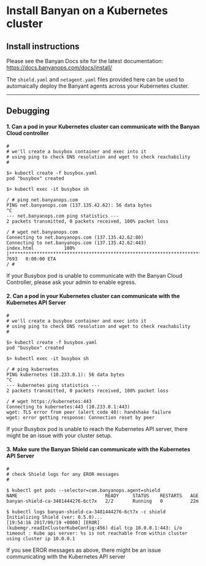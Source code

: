 # Install Banyan on a Kubernetes cluster

## Install instructions

Please see the Banyan Docs site for the latest documentation: https://docs.banyanops.com/docs/install/

The `shield.yaml` and `netagent.yaml` files provided here can be used to automaically deploy the Banyant agents across your Kubernetes cluster.

---

## Debugging

#### 1. Can a pod in your Kubernetes cluster can communicate with the Banyan Cloud controller

```shell
#
# we'll create a busybox container and exec into it
# using ping to check DNS resolution and wget to check reachability
#

$> kubectl create -f busybox.yaml
pod "busybox" created

$> kubectl exec -it busybox sh

/ # ping net.banyanops.com
PING net.banyanops.com (137.135.42.62): 56 data bytes
^C
--- net.banyanops.com ping statistics ---
2 packets transmitted, 0 packets received, 100% packet loss

/ # wget net.banyanops.com
Connecting to net.banyanops.com (137.135.42.62:80)
Connecting to net.banyanops.com (137.135.42.62:443)
index.html           100% |***************************************************************************************|  7693   0:00:00 ETA
/ # 
```

If your Busybox pod is unable to communicate with the Banyan Cloud Controller, please ask your admin to enable egress.


#### 2. Can a pod in your Kubernetes cluster can communicate with the Kubernetes API Server

```shell
#
# we'll create a busybox container and exec into it
# using ping to check DNS resolution and wget to check reachability
#

$> kubectl create -f busybox.yaml
pod "busybox" created

$> kubectl exec -it busybox sh

/ # ping kubernetes
PING kubernetes (10.233.0.1): 56 data bytes
^C
--- kubernetes ping statistics ---
2 packets transmitted, 0 packets received, 100% packet loss

/ # wget https://kubernetes:443
Connecting to kubernetes:443 (10.233.0.1:443)
wget: TLS error from peer (alert code 40): handshake failure
wget: error getting response: Connection reset by peer
```

If your Busybox pod is unable to reach the Kubernetes API server, there might be an issue with your cluster setup.


#### 3. Make sure the Banyan Shield can communicate with the Kubernetes API Server

```shell
#
# check Shield logs for any EROR messages
#

$ kubectl get pods --selector=com.banyanops.agent=shield
NAME                                READY     STATUS    RESTARTS   AGE
banyan-shield-ca-3481444276-6ct7x   2/2       Running   0          22m

$ kubectl logs banyan-shield-ca-3481444276-6ct7x -c shield
Initializing Shield (ver: 0.5.0)...
[19:54:16 2017/09/19 +0000] [EROR] (kubemgr.readInClusterKubeConfig:456) dial tcp 10.0.0.1:443: i/o timeout : Kube api server: %s is not reachable from within cluster using cluster ip 10.0.0.1
```

If you see EROR messages as above, there might be an issue communicating with the Kubernetes API server